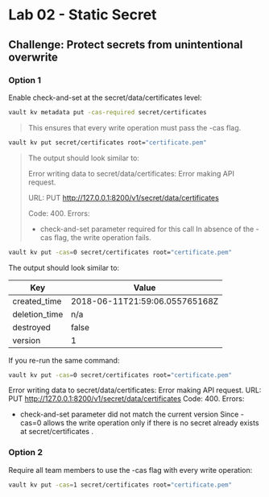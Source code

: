# Lab 02 - Static Secret

## Challenge: Protect secrets from unintentional overwrite

### Option 1

Enable check-and-set at the secret/data/certificates level:

```bash
vault kv metadata put -cas-required secret/certificates
```

> This ensures that every write operation must pass the -cas flag.

```bash
vault kv put secret/certificates root="certificate.pem"
```

> The output should look similar to:
> 
> Error writing data to secret/data/certificates: Error making API request.
> 
> URL: PUT http://127.0.0.1:8200/v1/secret/data/certificates
> 
> Code: 400. Errors:
> 
> * check-and-set parameter required for this call
> In absence of the -cas flag, the write operation fails.

```bash
vault kv put -cas=0 secret/certificates root="certificate.pem"
```

The output should look similar to:

Key |Value
--- |-----
created_time |2018-06-11T21:59:06.055765168Z
deletion_time |n/a
destroyed |false
version |1

If you re-run the same command:

```bash
vault kv put -cas=0 secret/certificates root="certificate.pem"
```

Error writing data to secret/data/certificates: Error making API request.
URL: PUT http://127.0.0.1:8200/v1/secret/data/certificates
Code: 400. Errors:
* check-and-set parameter did not match the current version
Since -cas=0 allows the write operation only if there is no secret already exists at secret/certificates .

### Option 2

Require all team members to use the -cas flag with every write operation:


```bash
vault kv put -cas=1 secret/certificates root="certificate.pem"
```